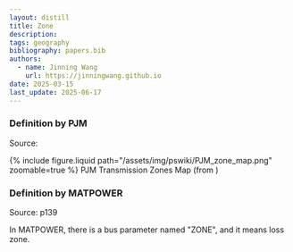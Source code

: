 ```yaml
---
layout: distill
title: Zone
description:
tags: geography
bibliography: papers.bib
authors:
  - name: Jinning Wang
    url: https://jinningwang.github.io
date: 2025-03-15
last_update: 2025-06-17
---
```


### Definition by PJM

Source: <d-cite key="pjm2023transmission"></d-cite>

<div class="row mt-3">
    <div class="col-sm mt-3 mt-md-0">
        {% include figure.liquid
        path="/assets/img/pswiki/PJM_zone_map.png"
        zoomable=true %}
        PJM Transmission Zones Map (from <d-cite key="pjm2023transmission"></d-cite>)
    </div>
</div>

### Definition by MATPOWER

Source: <d-cite key="matpowerv71"></d-cite> p139

In MATPOWER, there is a bus parameter named "ZONE", and it means loss zone.

<br>
<br>
<br>
